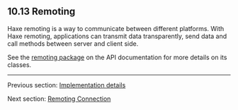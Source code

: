 ## 10.13 Remoting

Haxe remoting is a way to communicate between different platforms. With Haxe remoting, applications can transmit data transparently, send data and call methods between server and client side.

See the [remoting package](http://api.haxe.org/haxe/remoting/) on the API documentation for more details on its classes.

---

Previous section: [Implementation details](std-Json-implementation-details.md)

Next section: [Remoting Connection](std-remoting-connection.md)